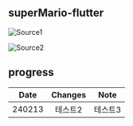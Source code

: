 ## superMario-flutter

![Source1](https://www.vectorstock.com/royalty-free-vector/pixel-mario-vector-22605730?utm_source=Pinterest&utm_medium=VectorStock+Social+Share&utm_campaign=Vector+Social+Share&utm_content=Pixel+mario)

![Source2](https://imgbin.com/png/jPbXqxxb/new-super-mario-bros-u-super-mario-64-png)

## progress
|Date|Changes|Note|
|:------:|:---:|:---:|
|240213|테스트2|테스트3|
